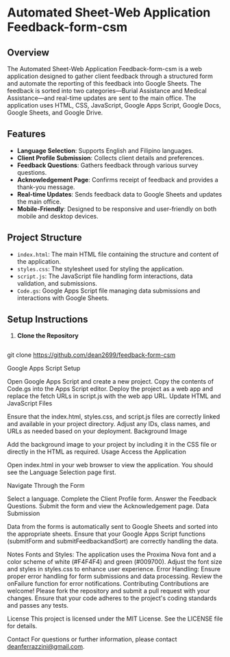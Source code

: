# Automated Sheet-Web Application Feedback-form-csm

## Overview

The Automated Sheet-Web Application Feedback-form-csm is a web application designed to gather client feedback through a structured form and automate the reporting of this feedback into Google Sheets. The feedback is sorted into two categories—Burial Assistance and Medical Assistance—and real-time updates are sent to the main office. The application uses HTML, CSS, JavaScript, Google Apps Script, Google Docs, Google Sheets, and Google Drive.

## Features

- **Language Selection**: Supports English and Filipino languages.
- **Client Profile Submission**: Collects client details and preferences.
- **Feedback Questions**: Gathers feedback through various survey questions.
- **Acknowledgement Page**: Confirms receipt of feedback and provides a thank-you message.
- **Real-time Updates**: Sends feedback data to Google Sheets and updates the main office.
- **Mobile-Friendly**: Designed to be responsive and user-friendly on both mobile and desktop devices.

## Project Structure

- `index.html`: The main HTML file containing the structure and content of the application.
- `styles.css`: The stylesheet used for styling the application.
- `script.js`: The JavaScript file handling form interactions, data validation, and submissions.
- `Code.gs`: Google Apps Script file managing data submissions and interactions with Google Sheets.

## Setup Instructions

1. **Clone the Repository**

   ```bash
git clone https://github.com/dean2699/feedback-form-csm

Google Apps Script Setup

Open Google Apps Script and create a new project.
Copy the contents of Code.gs into the Apps Script editor.
Deploy the project as a web app and replace the fetch URLs in script.js with the web app URL.
Update HTML and JavaScript Files

Ensure that the index.html, styles.css, and script.js files are correctly linked and available in your project directory.
Adjust any IDs, class names, and URLs as needed based on your deployment.
Background Image

Add the background image to your project by including it in the CSS file or directly in the HTML as required.
Usage
Access the Application

Open index.html in your web browser to view the application. You should see the Language Selection page first.

Navigate Through the Form

Select a language.
Complete the Client Profile form.
Answer the Feedback Questions.
Submit the form and view the Acknowledgement page.
Data Submission

Data from the forms is automatically sent to Google Sheets and sorted into the appropriate sheets. Ensure that your Google Apps Script functions (submitForm and submitFeedbackandSort) are correctly handling the data.

Notes
Fonts and Styles: The application uses the Proxima Nova font and a color scheme of white (#F4F4F4) and green (#009700). Adjust the font size and styles in styles.css to enhance user experience.
Error Handling: Ensure proper error handling for form submissions and data processing. Review the onFailure function for error notifications.
Contributing
Contributions are welcome! Please fork the repository and submit a pull request with your changes. Ensure that your code adheres to the project's coding standards and passes any tests.

License
This project is licensed under the MIT License. See the LICENSE file for details.

Contact
For questions or further information, please contact deanferrazzini@gmail.com.